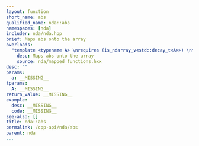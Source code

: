 ```yaml
---
layout: function
short_name: abs
qualified_name: nda::abs
namespaces: [nda]
includer: nda/nda.hpp
brief: Maps abs onto the array
overloads:
  "template <typename A> \nrequires (is_ndarray_v<std::decay_t<A>>) \n\nauto abs(A && a)":
    desc: Maps abs onto the array
    source: nda/mapped_functions.hxx
desc: ""
params:
  a: __MISSING__
tparams:
  A: __MISSING__
return_value: __MISSING__
example:
  desc: __MISSING__
  code: __MISSING__
see-also: []
title: nda::abs
permalink: /cpp-api/nda/abs
parent: nda
...
```


